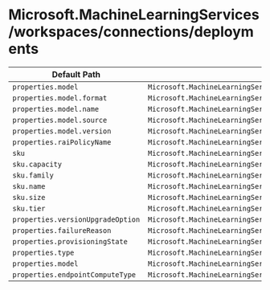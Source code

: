 # Microsoft.MachineLearningServices/workspaces/connections/deployments

| Default Path | Alias |
|---|---|
| `properties.model` | `Microsoft.MachineLearningServices/workspaces/connections/deployments/model` |
| `properties.model.format` | `Microsoft.MachineLearningServices/workspaces/connections/deployments/model.format` |
| `properties.model.name` | `Microsoft.MachineLearningServices/workspaces/connections/deployments/model.name` |
| `properties.model.source` | `Microsoft.MachineLearningServices/workspaces/connections/deployments/model.source` |
| `properties.model.version` | `Microsoft.MachineLearningServices/workspaces/connections/deployments/model.version` |
| `properties.raiPolicyName` | `Microsoft.MachineLearningServices/workspaces/connections/deployments/raiPolicyName` |
| `sku` | `Microsoft.MachineLearningServices/workspaces/connections/deployments/sku` |
| `sku.capacity` | `Microsoft.MachineLearningServices/workspaces/connections/deployments/sku.capacity` |
| `sku.family` | `Microsoft.MachineLearningServices/workspaces/connections/deployments/sku.family` |
| `sku.name` | `Microsoft.MachineLearningServices/workspaces/connections/deployments/sku.name` |
| `sku.size` | `Microsoft.MachineLearningServices/workspaces/connections/deployments/sku.size` |
| `sku.tier` | `Microsoft.MachineLearningServices/workspaces/connections/deployments/sku.tier` |
| `properties.versionUpgradeOption` | `Microsoft.MachineLearningServices/workspaces/connections/deployments/versionUpgradeOption` |
| `properties.failureReason` | `Microsoft.MachineLearningServices/workspaces/connections/deployments/failureReason` |
| `properties.provisioningState` | `Microsoft.MachineLearningServices/workspaces/connections/deployments/provisioningState` |
| `properties.type` | `Microsoft.MachineLearningServices/workspaces/connections/deployments/type` |
| `properties.model` | `Microsoft.MachineLearningServices/workspaces/connections/deployments/managedOnlineEndpoint.model` |
| `properties.endpointComputeType` | `Microsoft.MachineLearningServices/workspaces/connections/deployments/managedOnlineEndpoint.endpointComputeType` |

